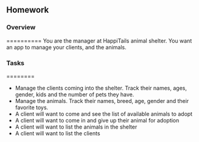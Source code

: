 ## Homework 

### Overview
==========
You are the manager at HappiTails animal shelter. You want an app to manage your clients, and the animals.

### Tasks
========

* Manage the clients coming into the shelter. Track their names, ages, gender, kids and the number of pets they have.
* Manage the animals. Track their names, breed, age, gender and their favorite toys.
* A client will want to come and see the list of available animals to adopt
* A client will want to come in and give up their animal for adoption
* A client will want to list the animals in the shelter
* A client will want to list the clients